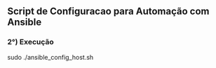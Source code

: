 ##  Script de Configuracao para Automação com Ansible

### 2°) Execução
sudo ./ansible_config_host.sh
